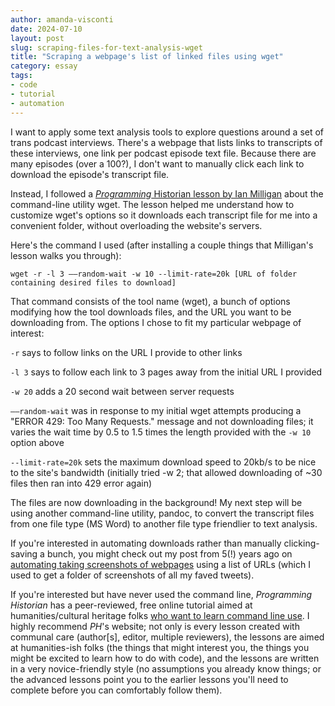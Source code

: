 ```yaml
---
author: amanda-visconti
date: 2024-07-10
layout: post
slug: scraping-files-for-text-analysis-wget
title: "Scraping a webpage's list of linked files using wget"
category: essay
tags:
- code
- tutorial
- automation
---
```


I want to apply some text analysis tools to explore questions around a set of trans podcast interviews. There's a webpage that lists links to transcripts of these interviews, one link per podcast episode text file. Because there are many episodes (over a 100?), I don't want to manually click each link to download the episode's transcript file.

Instead, I followed a [_Programming_ Historian lesson by Ian Milligan](https://programminghistorian.org/en/lessons/automated-downloading-with-wget) about the command-line utility wget. The lesson helped me understand how to customize wget's options so it downloads each transcript file for me into a convenient folder, without overloading the website's servers.

Here's the command I used (after installing a couple things that Milligan's lesson walks you through):

```wget -r -l 3 ––random-wait -w 10 --limit-rate=20k [URL of folder containing desired files to download]```

That command consists of the tool name (wget), a bunch of options modifying how the tool downloads files, and the URL you want to be downloading from. The options I chose to fit my particular webpage of interest:

```-r``` says to follow links on the URL I provide to other links

```-l 3``` says to follow each link to 3 pages away from the initial URL I provided

```-w 20``` adds a 20 second wait between server requests 

```––random-wait``` was in response to my initial wget attempts producing a "ERROR 429: Too Many Requests." message and not downloading files; it varies the wait time by 0.5 to 1.5 times the length provided with the ```-w 10``` option above

```--limit-rate=20k``` sets the maximum download speed to 20kb/s to be nice to the site's bandwidth (initially tried -w 2; that allowed downloading of ~30 files then ran into 429 error again)

The files are now downloading in the background! My next step will be using another command-line utility, pandoc, to convert the transcript files from one file type (MS Word) to another file type friendlier to text analysis.

If you're interested in automating downloads rather than manually clicking-saving a bunch, you might check out my post from 5(!) years ago on [automating taking screenshots of webpages](https://scholarslab.lib.virginia.edu/blog/automating-webpage-tweet-screencaptures/) using a list of URLs (which I used to get a folder of screenshots of all my faved tweets).

If you're interested but have never used the command line, _Programming Historian_ has a peer-reviewed, free online tutorial aimed at humanities/cultural heritage folks [who want to learn command line use](https://programminghistorian.org/en/lessons/intro-to-bash). I highly recommend _PH_'s website; not only is every lesson created with communal care (author[s], editor, multiple reviewers), the lessons are aimed at humanities-ish folks (the things that might interest you, the things you might be excited to learn how to do with code), and the lessons are written in a very novice-friendly style (no assumptions you already know things; or the advanced lessons point you to the earlier lessons you'll need to complete before you can comfortably follow them).
